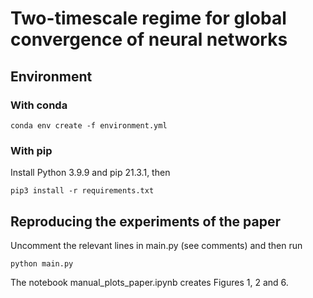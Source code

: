 # Two-timescale regime for global convergence of neural networks

## Environment

### With conda

```
conda env create -f environment.yml
```

### With pip

Install Python 3.9.9 and pip 21.3.1, then

```
pip3 install -r requirements.txt
```

## Reproducing the experiments of the paper

Uncomment the relevant lines in main.py (see comments) and then run

```
python main.py
```

The notebook manual_plots_paper.ipynb creates Figures 1, 2 and 6. 